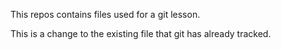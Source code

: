 This repos contains files used for a git lesson.

This is a change to the existing file that git has already tracked.
